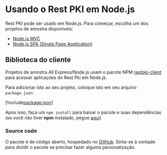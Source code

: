 ﻿# Usando o Rest PKI em Node.js

Rest PKI pode ser usado em Node.js. Para começar, escolha um dos projetos de amostra disponíveis:

* [Node.js MVC](mvc.md)
* [Node.js SPA (Single Page Application)](spa.md)

## Biblioteca do cliente

Projetos de amostra All Express/Node.js usam o pacote NPM [restpki-client](https://www.npmjs.com/package/restpki-client)
para acessar aplicações do Rest Pki em Node.js.

Para adicionar isto ao seu projeto, coloque isto em seu arquivo `package.json`:

[!include[package.json](../../../../includes/rest-pki/nodejs/package.md)] 

Após isso, faça um `npm install` para baixar o pacote e suas dependências (se você não tiver **npm** instalado, pegue [aqui](https://www.npmjs.com/get-npm))

### Source code

O pacote é de código aberto, hospedado no [GitHub](https://github.com/LacunaSoftware/RestPkiNodeClient). Sinta-se à vontade para dividir o pacote se precisar fazer alguma personalização.